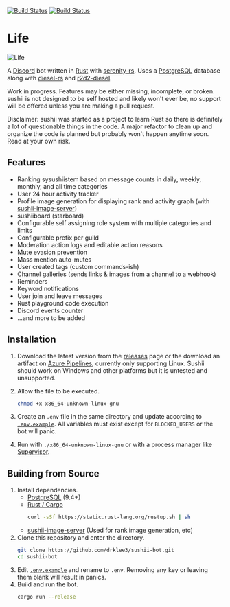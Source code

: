 [![Build Status](https://travis-ci.org/drklee3/sushii-bot.svg?branch=master)](https://travis-ci.org/drklee3/sushii-bot)
[![Build Status](https://dev.azure.com/dlee3/dlee3/_apis/build/status/drklee3.sushii-bot)](https://dev.azure.com/dlee3/dlee3/_build/latest?definitionId=1)

#  Life

![Life](assets/sushii.png)

A [Discord](https://discordapp.com) bot written in [Rust](https://www.rust-lang.org/) with [serenity-rs](https://github.com/zeyla/serenity).  Uses a [PostgreSQL](https://www.postgresql.org) database along with [diesel-rs](https://github.com/diesel-rs/diesel) and [r2d2-diesel](https://github.com/diesel-rs/r2d2-diesel).

Work in progress.  Features may be either missing, incomplete, or broken.  sushii is not designed to be self hosted and likely won't ever be, no support will be offered unless you are making a pull request.

Disclaimer: sushii was started as a project to learn Rust so there is definitely a lot of questionable things in the code.  A major refactor to clean up and organize the code is planned but probably won't happen anytime soon.  Read at your own risk.

## Features

* Ranking sysushiistem based on message counts in daily, weekly, monthly, and all time categories
* User 24 hour activity tracker
* Profile image generation for displaying rank and activity graph (with [sushii-image-server](https://github.com/drklee3/sushii-image-server))
* sushiiboard (starboard)
* Configurable self assigning role system with multiple categories and limits
* Configurable prefix per guild
* Moderation action logs and editable action reasons
* Mute evasion prevention
* Mass mention auto-mutes
* User created tags (custom commands-ish)
* Channel galleries (sends links & images from a channel to a webhook)
* Reminders
* Keyword notifications
* User join and leave messages
* Rust playground code execution
* Discord events counter
* ...and more to be added

## Installation

1. Download the latest version from the [releases](releases) page or the download an artifact on [Azure Pipelines](https://dev.azure.com/dlee3/dlee3/dlee3%20Team/_build?definitionId=1&_a=summary), currently only supporting Linux. Sushii should work on Windows and other platforms but it is untested and unsupported.
2. Allow the file to be executed.
    ```bash
    chmod +x x86_64-unknown-linux-gnu
    ```
3. Create an `.env` file in the same directory and update according to [`.env.example`](.env.example).  All variables must exist except for `BLOCKED_USERS` or the bot will panic.

4. Run with `./x86_64-unknown-linux-gnu` or with a process manager like [Supervisor](http://supervisord.org).

## Building from Source

1. Install dependencies.
    * [PostgreSQL](https://www.postgresql.org) (9.4+)
    * [Rust / Cargo](http://doc.crates.io)
        ```bash
        curl -sSf https://static.rust-lang.org/rustup.sh | sh
        ```
    * [sushii-image-server](https://github.com/drklee3/sushii-image-server) (Used for rank image generation, etc)
2. Clone this repository and enter the directory.
    ```bash
    git clone https://github.com/drklee3/sushii-bot.git
    cd sushii-bot
    ```
3. Edit [`.env.example`](.env.example) and rename to `.env`.  Removing any key or leaving them blank will result in panics.
4. Build and run the bot.
    ```bash
    cargo run --release
    ```
